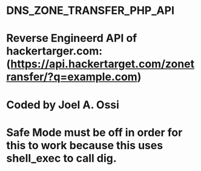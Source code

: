 # DNS_ZONE_TRANSFER_PHP_API
# Reverse Engineerd API of hackertarger.com: (https://api.hackertarget.com/zonetransfer/?q=example.com)
# Coded by Joel A. Ossi
# Safe Mode must be off in order for this to work because this uses shell_exec to call dig.
